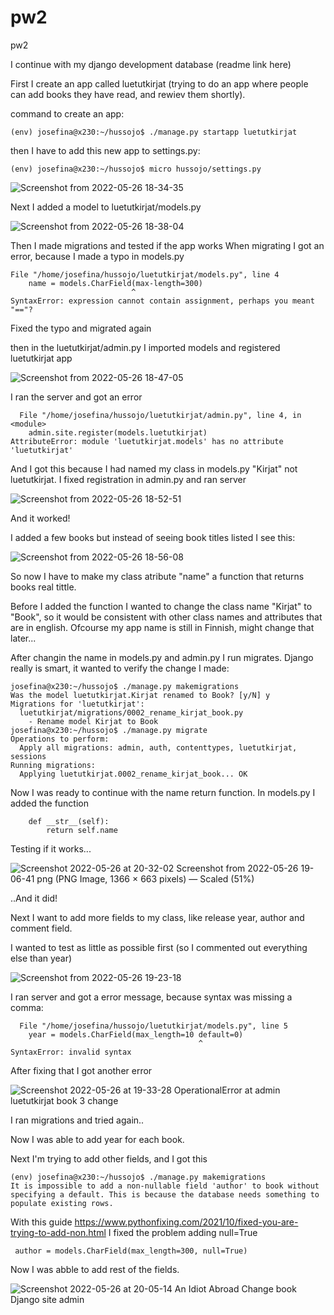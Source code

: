 # pw2
pw2

I continue with my django development database (readme link here)

First I create an app called luetutkirjat (trying to do an app where people can add books they have read, and rewiev them shortly).

command to create an app:
```
(env) josefina@x230:~/hussojo$ ./manage.py startapp luetutkirjat
```
then I have to add this new app to settings.py:
```
(env) josefina@x230:~/hussojo$ micro hussojo/settings.py 
```


![Screenshot from 2022-05-26 18-34-35](https://user-images.githubusercontent.com/106306928/170542530-f367b3e6-9b49-45d8-8bff-9facfb5a7191.png)



Next I added a model to luetutkirjat/models.py


![Screenshot from 2022-05-26 18-38-04](https://user-images.githubusercontent.com/106306928/170542584-6a2458b5-59c4-47fd-a3ee-5d31fc145291.png)



Then I made migrations and tested if the app works
When migrating I got an error, because I made a typo in models.py
```
File "/home/josefina/hussojo/luetutkirjat/models.py", line 4
    name = models.CharField(max-length=300)
                           ^
SyntaxError: expression cannot contain assignment, perhaps you meant "=="?
```
Fixed the typo and migrated again

then in the luetutkirjat/admin.py I imported models and registered luetutkirjat app


![Screenshot from 2022-05-26 18-47-05](https://user-images.githubusercontent.com/106306928/170542740-ca0c7118-cb0a-4603-9aac-88494bdbb80d.png)



I ran the server and got an error
```
  File "/home/josefina/hussojo/luetutkirjat/admin.py", line 4, in <module>
    admin.site.register(models.luetutkirjat)
AttributeError: module 'luetutkirjat.models' has no attribute 'luetutkirjat'
```
 And I got this because I had named my class in models.py "Kirjat" not luetutkirjat. I fixed registration in admin.py and ran server


![Screenshot from 2022-05-26 18-52-51](https://user-images.githubusercontent.com/106306928/170542786-f5108579-a891-4126-b8ea-879150c17a91.png)


 
 And it worked!
 
 I added a few books but instead of seeing book titles listed I see this:
 
 
 ![Screenshot from 2022-05-26 18-56-08](https://user-images.githubusercontent.com/106306928/170542858-440bfdbb-e321-408c-90d0-98a8ef03bf72.png)


So now I have to make my class atribute "name" a function that returns books real tittle.

Before I added the function I wanted to change the class name "Kirjat" to "Book", so it would be consistent with other class names and attributes that are in english. Ofcourse my app name is still in Finnish, might change that later...

After changin the name in models.py and admin.py I run migrates. Django really is smart, it wanted to verify the change I made:
```
josefina@x230:~/hussojo$ ./manage.py makemigrations
Was the model luetutkirjat.Kirjat renamed to Book? [y/N] y
Migrations for 'luetutkirjat':
  luetutkirjat/migrations/0002_rename_kirjat_book.py
    - Rename model Kirjat to Book
josefina@x230:~/hussojo$ ./manage.py migrate
Operations to perform:
  Apply all migrations: admin, auth, contenttypes, luetutkirjat, sessions
Running migrations:
  Applying luetutkirjat.0002_rename_kirjat_book... OK
```
Now I was ready to continue with the name return function.
In models.py I added the function
```
    def __str__(self):
        return self.name
```       
Testing if it works...


![Screenshot 2022-05-26 at 20-32-02 Screenshot from 2022-05-26 19-06-41 png (PNG Image, 1366 × 663 pixels) — Scaled (51%)](https://user-images.githubusercontent.com/106306928/170543294-cac50924-ca3c-41ec-92a9-f272c74fc193.png)



..And it did!

Next I want to add more fields to my class, like release year, author and comment field.

I wanted to test as little as possible first (so I commented out everything else than year)


![Screenshot from 2022-05-26 19-23-18](https://user-images.githubusercontent.com/106306928/170543436-3046b5f8-e555-47f9-b3b6-ce0a27ea44ac.png)


I ran server and got a error message, because syntax was missing a comma:
```
  File "/home/josefina/hussojo/luetutkirjat/models.py", line 5
    year = models.CharField(max_length=10 default=0)
                                          ^
SyntaxError: invalid syntax
```
After fixing that I got another error


![Screenshot 2022-05-26 at 19-33-28 OperationalError at admin luetutkirjat book 3 change ](https://user-images.githubusercontent.com/106306928/170543487-4f68dfc5-5ab9-4573-9bf6-f2c5e06eac24.png)


I ran migrations and tried again..

Now I was able to add year for each book. 

Next I'm trying to add other fields, and I got this
```
(env) josefina@x230:~/hussojo$ ./manage.py makemigrations
It is impossible to add a non-nullable field 'author' to book without specifying a default. This is because the database needs something to populate existing rows.
```
With this guide https://www.pythonfixing.com/2021/10/fixed-you-are-trying-to-add-non.html I fixed the problem adding null=True
```
 author = models.CharField(max_length=300, null=True)
```
 Now I was abble to add rest of the fields.
 
 
![Screenshot 2022-05-26 at 20-05-14 An Idiot Abroad Change book Django site admin](https://user-images.githubusercontent.com/106306928/170543633-346ab43c-5557-4dee-8b2f-fe7919f8daf2.png)
